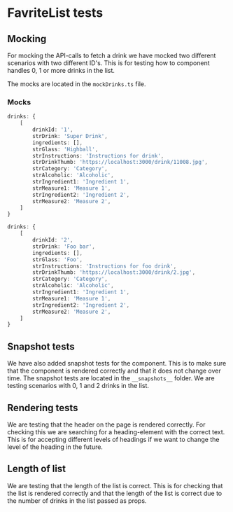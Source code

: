 # FavriteList tests

## Mocking

For mocking the API-calls to fetch a drink we have mocked two different scenarios with two different ID's. This is for testing how to component handles 0, 1 or more drinks in the list.

The mocks are located in the `mockDrinks.ts` file.

### Mocks

```typescript
drinks: {
    [
        drinkId: '1',
        strDrink: 'Super Drink',
        ingredients: [],
        strGlass: 'Highball',
        strInstructions: 'Instructions for drink',
        strDrinkThumb: 'https://localhost:3000/drink/11008.jpg',
        strCategory: 'Category',
        strAlcoholic: 'Alcoholic',
        strIngredient1: 'Ingredient 1',
        strMeasure1: 'Measure 1',
        strIngredient2: 'Ingredient 2',
        strMeasure2: 'Measure 2',
    ]
}
```

```typescript
drinks: {
    [
        drinkId: '2',
        strDrink: 'Foo bar',
        ingredients: [],
        strGlass: 'Foo',
        strInstructions: 'Instructions for foo drink',
        strDrinkThumb: 'https://localhost:3000/drink/2.jpg',
        strCategory: 'Category',
        strAlcoholic: 'Alcoholic',
        strIngredient1: 'Ingredient 1',
        strMeasure1: 'Measure 1',
        strIngredient2: 'Ingredient 2',
        strMeasure2: 'Measure 2',
    ]
}

```

## Snapshot tests

We have also added snapshot tests for the component. This is to make sure that the component is rendered correctly and that it does not change over time. The snapshot tests are located in the `__snapshots__` folder. We are testing scenarios with 0, 1 and 2 drinks in the list.

## Rendering tests

We are testing that the header on the page is rendered correctly. For checking this we are searching for a heading-element with the correct text. This is for accepting different levels of headings if we want to change the level of the heading in the future.

## Length of list

We are testing that the length of the list is correct. This is for checking that the list is rendered correctly and that the length of the list is correct due to the number of drinks in the list passed as props.
